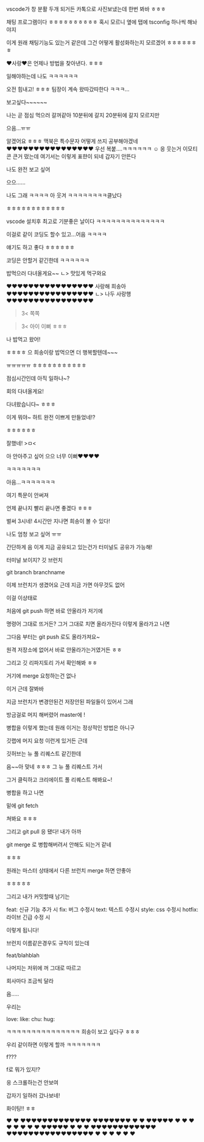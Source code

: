 vscode가 창 분활 두개 되거든
카톡으로 사진보냈는데 한번 봐바 ㅎㅎㅎ

채팅 프로그램이다 ㅎㅎㅎㅎㅎㅎㅎㅎㅎㅎ
혹시 모르니 옆에 탭에 tsconfig 하나씩 해놔야지


이게 원래 채팅기능도 있는거 같은데 그건 어떻게 활성화하는지 모르겠어
ㅎㅎㅎㅎㅎㅎㅎ

♥사랑♥은 언제나 방법을 찾아낸다.
ㅎㅎㅎ

일해야하는데 나도 ㅋㅋㅋㅋㅋㅋ

오전 힘내고! 
ㅎㅎㅎ 팀장이 계속 왔따갔따한다 ㅋㅋㅋ...

보고싶다~~~~~~

나는 곧 점심 먹으러 갈꺼같아
10분뒤에 갈지 20분뒤에 갈지 모르지만

으음...ㅠㅠ

알겠어요 ㅎㅎㅎ 맥북은 특수문자 어떻게 쓰지 공부해야겠네
♥♥♥♥♥♥♥♥♥♥♥♥♥♥♥♥ 우선 복붙....ㅋㅋㅋㅋㅋㅋ
☺️
응 웃는거
이모티콘 큰거 떴는데 여기서는 이렇게 표햔이 되네
갑자기 안뜬다


나도 완전 보고 싶어

으으......

나도 그래 ㅋㅋㅋㅋ 아 웃겨 ㅋㅋㅋㅋㅋㅋㅋㅋ클났다


ㅎㅎㅎㅎㅎㅎㅎㅎㅎㅎㅎㅎ

vscode 설치후 최고로 기분좋은 날이다
ㅋㅋㅋㅋㅋㅋㅋㅋㅋㅋㅋㅋㅋㅋ

이걸로 같이 코딩도 할수 있고...어음 ㅋㅋㅋㅋ


얘기도 하고 좋다 ㅎㅎㅎㅎㅎㅎ

코딩은 안할거 같긴한데 ㅋㅋㅋㅋㅋㅋ

밥먹으러 다녀올게요~~
ㄴ> 맛있게 먹구와요

♥♥♥♥♥♥♥♥♥♥♥♥♥♥♥♥  사랑해 희송아 ♥♥♥♥♥♥♥♥♥♥♥♥♥♥♥♥
ㄴ> 나두 사랑행♥♥♥♥♥♥♥♥♥♥♥♥♥♥♥♥
>3< 쪽쪽 

>3< 아이 이뻐 ㅎㅎㅎ

나 밥먹고 왔어!

ㅎㅎㅎㅎ 으 희송이랑 밥먹으면 더 행복할텐데~~~

ㅠㅠㅠㅠㅠ 
ㅎㅎㅎㅎㅎㅎㅎㅎㅎㅎㅎ


점심시간인데 아직 일하나~?



회의 다녀올게요!



다녀왔습니다~
ㅎㅎㅎ

이게 뭐야~ 하트 완전 이쁘게 만들었네!?

ㅎㅎㅎㅎㅎㅎ

잘했네! >ㅁ<

아 안아주고 싶어 으으 너무 이뻐♥♥♥♥

ㅋㅋㅋㅋㅋㅋㅋ 

아음...ㅋㅋㅋㅋㅋㅋㅋ


여기 특문이 안써져

언제 끝나지 빨리 끝나면 좋겠다 ㅎㅎㅎ

벌써 3시네! 4시간만 지나면 희송이 볼 수 있다!

나도 엄청 보고 싶어 ㅠㅠ 

간단하게 음 이게 지금 공유되고 있는건가
터미널도 공유가 가능해!

터미널 보이지? 
깃 브런치 

git branch branchname

이제 브런치가 생겼어요 근데 지금 가면 아무것도 없어

이걸 이상태로

처음에 git push 하면 바로 안올라가 저기에 

명령어 그대로 뜨거든? 그거 그대로 치면 올라가진다
이렇게 올라가고 나면

그다음 부터는 git push 로도 올라가져요~

원격 저장소에 없어서 바로 안올라가는거였거든 ㅎㅎ

그리고 깃 리파지토리 가서 확인해봐 ㅎㅎ




거기에 merge 요청하는건 없나

이거 근데 잘봐바 

지금 브런치가 변경안된건 저장안된 파일들이 있어서 그래


방금걸로 머지 해버렸어 master에 !

병합을 이렇게 했는데 원래 이거는 정상적인 방법은 아니구

깃랩에 머지 요청 이런게 있거든 근데

깃허브는 뉴 풀 리퀘스트 같긴한데

음~~아 맞네 ㅎㅎㅎ 그 뉴 풀 리퀘스트 가서 

그거 클릭하고 크리에이트 풀 리퀘스트 해봐요~!

병합을 하고 나면


밑에 git fetch

쳐봐요 ㅎㅎㅎ

그리고 git pull
응 됐다! 내가 아까

git merge 로 병합해버려서 안해도 되는거 같네

ㅎㅎㅎ

원래는 마스터 상태에서 다른 브런치 merge 하면 안좋아

ㅎㅎㅎㅎㅎ

그리고 내가 커밋할때 남기는

feat: 신규 기능 추가 시 
fix: 버그 수정시
text: 텍스트 수정시
style: css 수정시
hotfix: 라이브 긴급 수정 시

이렇게 됩니다!

브런치 이름같은경우도 규칙이 있는데

feat/blahblah 

나머지는 저위에 꺼 그대로 따르고

회사마다 조금씩 달라

음.....

우리는

love:
like:
chu:
hug:

ㅋㅋㅋㅋㅋㅋㅋㅋㅋㅋㅋㅋㅋㅋㅋ
희송이 보고 싶다구 ㅎㅎㅎ

우리 같이하면 이렇게 할까 ㅋㅋㅋㅋㅋㅋㅋ

f???

f로 뭐가 있지!?

응 스크롤하는건 안보여


갑자기 일하러 갔나보네!

화이팅!! ㅎㅎ


   ♥       ♥           ♥♥♥♥♥♥♥♥♥♥♥♥♥
♥♥♥♥♥♥♥    ♥                 ♥
 ♥♥♥♥♥     ♥               ♥   ♥
♥     ♥    ♥             ♥       ♥
 ♥♥♥♥♥     ♥           ♥           ♥
♥♥♥♥♥♥♥♥♥♥♥♥          ♥♥♥♥♥♥♥♥♥♥♥♥♥♥♥♥
           ♥                 ♥
           ♥                 ♥
           ♥                 ♥








